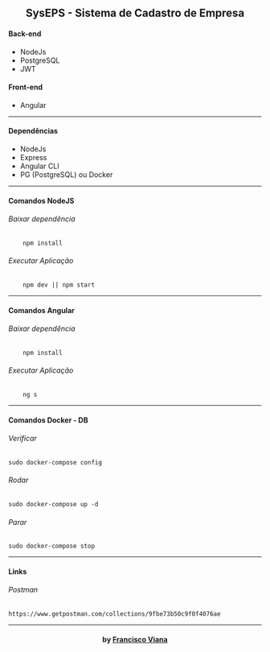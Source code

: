 <h2 align="center"> SysEPS - Sistema de Cadastro de Empresa </h2>

#### Back-end
- NodeJs
- PostgreSQL
- JWT

#### Front-end
- Angular

------------

#### Dependências
- NodeJs
- Express
- Angular CLI
- PG (PostgreSQL) ou Docker

------------

#### Comandos NodeJS
###### Baixar dependência
```shell
    npm install
```
###### Executar Aplicação
```shell
    npm dev || npm start
```

------------

#### Comandos Angular
###### Baixar dependência
```shell
    npm install
```
###### Executar Aplicação
```shell
    ng s
```

------------

#### Comandos Docker - DB
######   Verificar
```shell
sudo docker-compose config
```
######   Rodar
```shell
sudo docker-compose up -d
```
######   Parar
```shell
sudo docker-compose stop
```

------------
#### Links
######   Postman
```shell
https://www.getpostman.com/collections/9fbe73b50c9f0f4076ae
```

---

<h4 align="center"> <em></></em> by <a href="https://github.com/Francisco1030" target="_blank"> Francisco Viana</a> </h4>
